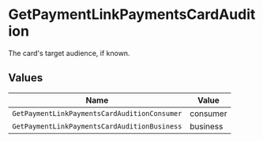 # GetPaymentLinkPaymentsCardAudition

The card's target audience, if known.


## Values

| Name                                         | Value                                        |
| -------------------------------------------- | -------------------------------------------- |
| `GetPaymentLinkPaymentsCardAuditionConsumer` | consumer                                     |
| `GetPaymentLinkPaymentsCardAuditionBusiness` | business                                     |